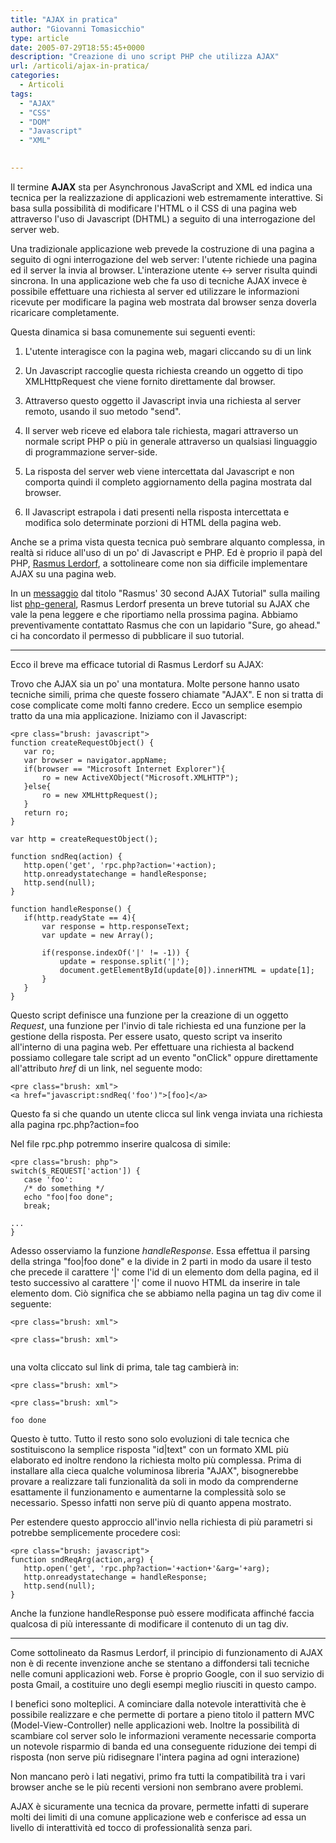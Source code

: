 ```yaml
---
title: "AJAX in pratica"
author: "Giovanni Tomasicchio"
type: article
date: 2005-07-29T18:55:45+0000
description: "Creazione di uno script PHP che utilizza AJAX"
url: /articoli/ajax-in-pratica/
categories:
  - Articoli
tags:
  - "AJAX"
  - "CSS"
  - "DOM"
  - "Javascript"
  - "XML"

  
---
```

 Il termine **AJAX** sta per Asynchronous JavaScript and XML ed indica una tecnica per la realizzazione di applicazioni web estremamente interattive. Si basa sulla possibilità di modificare l'HTML o il CSS di una pagina web attraverso l'uso di Javascript (DHTML) a seguito di una interrogazione del server web.

 Una tradizionale applicazione web prevede la costruzione di una pagina a seguito di ogni interrogazione del web server: l'utente richiede una pagina ed il server la invia al browser. L'interazione utente &lt;-&gt; server risulta quindi sincrona. In una applicazione web che fa uso di tecniche AJAX invece è possibile effettuare una richiesta al server ed utilizzare le informazioni ricevute per modificare la pagina web mostrata dal browser senza doverla ricaricare completamente.

 Questa dinamica si basa comunemente sui seguenti eventi:

 1) L'utente interagisce con la pagina web, magari cliccando su di un link

 2) Un Javascript raccoglie questa richiesta creando un oggetto di tipo XMLHttpRequest che viene fornito direttamente dal browser.

 3) Attraverso questo oggetto il Javascript invia una richiesta al server remoto, usando il suo metodo "send".

 4) Il server web riceve ed elabora tale richiesta, magari attraverso un normale script PHP o più in generale attraverso un qualsiasi linguaggio di programmazione server-side.

 5) La risposta del server web viene intercettata dal Javascript e non comporta quindi il completo aggiornamento della pagina mostrata dal browser.

 6) Il Javascript estrapola i dati presenti nella risposta intercettata e modifica solo determinate porzioni di HTML della pagina web.

 Anche se a prima vista questa tecnica può sembrare alquanto complessa, in realtà si riduce all'uso di un po' di Javascript e PHP. Ed è proprio il papà del PHP, [Rasmus Lerdorf](http://lerdorf.com/bio.php), a sottolineare come non sia difficile implementare AJAX su una pagina web.

 In un [messaggio](http://marc.theaimsgroup.com/?l=php-general&m=112198633625636&w=2) dal titolo "Rasmus' 30 second AJAX Tutorial" sulla mailing list [php-general](http://www.php.net/mailing-lists.php), Rasmus Lerdorf presenta un breve tutorial su AJAX che vale la pena leggere e che riportiamo nella prossima pagina. Abbiamo preventivamente contattato Rasmus che con un lapidario "Sure, go ahead." ci ha concordato il permesso di pubblicare il suo tutorial.

- - - - - -

 Ecco il breve ma efficace tutorial di Rasmus Lerdorf su AJAX:

 Trovo che AJAX sia un po' una montatura. Molte persone hanno usato tecniche simili, prima che queste fossero chiamate "AJAX". E non si tratta di cose complicate come molti fanno credere. Ecco un semplice esempio tratto da una mia applicazione. Iniziamo con il Javascript:

 ```
<pre class="brush: javascript">
function createRequestObject() {
	var ro;
	var browser = navigator.appName;
	if(browser == "Microsoft Internet Explorer"){
		ro = new ActiveXObject("Microsoft.XMLHTTP");
	}else{
		ro = new XMLHttpRequest();
	}
	return ro;
}

var http = createRequestObject();

function sndReq(action) {
	http.open('get', 'rpc.php?action='+action);
	http.onreadystatechange = handleResponse;
	http.send(null);
}

function handleResponse() {
	if(http.readyState == 4){
		var response = http.responseText;
		var update = new Array();

		if(response.indexOf('|' != -1)) {
			update = response.split('|');
			document.getElementById(update[0]).innerHTML = update[1];
		}
	}
}
```

 Questo script definisce una funzione per la creazione di un oggetto *Request*, una funzione per l'invio di tale richiesta ed una funzione per la gestione della risposta. Per essere usato, questo script va inserito all'interno di una pagina web.
 Per effettuare una richiesta al backend possiamo collegare tale script ad un evento "onClick" oppure direttamente all'attributo *href* di un link, nel seguente modo:

 ```
<pre class="brush: xml">
<a href="javascript:sndReq('foo')">[foo]</a>
```

 Questo fa si che quando un utente clicca sul link venga inviata una richiesta alla pagina rpc.php?action=foo

 Nel file rpc.php potremmo inserire qualcosa di simile:

 ```
<pre class="brush: php">
switch($_REQUEST['action']) { 
	case 'foo': 
	/* do something */ 
	echo "foo|foo done"; 
	break; 

... 
}
```

 Adesso osserviamo la funzione *handleResponse*. Essa effettua il parsing della stringa "foo|foo done" e la divide in 2 parti in modo da usare il testo che precede il carattere '|' come l'id di un elemento dom della pagina, ed il testo successivo al carattere '|' come il nuovo HTML da inserire in tale elemento dom. Ciò significa che se abbiamo nella pagina un tag div come il seguente:

 ```
<pre class="brush: xml">
```

 ```
<pre class="brush: xml">
	
```

 

 una volta cliccato sul link di prima, tale tag cambierà in:

 ```
<pre class="brush: xml">
```

 ```
<pre class="brush: xml">
	
foo done 
```

 

 Questo è tutto. Tutto il resto sono solo evoluzioni di tale tecnica che sostituiscono la semplice risposta "id|text" con un formato XML più elaborato ed inoltre rendono la richiesta molto più complessa. Prima di installare alla cieca qualche voluminosa libreria "AJAX", bisognerebbe provare a realizzare tali funzionalità da soli in modo da comprenderne esattamente il funzionamento e aumentarne la complessità solo se necessario. Spesso infatti non serve più di quanto appena mostrato.

 Per estendere questo approccio all'invio nella richiesta di più parametri si potrebbe semplicemente procedere così:

 ```
<pre class="brush: javascript">
function sndReqArg(action,arg) { 
	http.open('get', 'rpc.php?action='+action+'&arg='+arg); 
	http.onreadystatechange = handleResponse; 
	http.send(null); 
}
```

 Anche la funzione handleResponse può essere modificata affinché faccia qualcosa di più interessante di modificare il contenuto di un tag div.

- - - - - -

 Come sottolineato da Rasmus Lerdorf, il principio di funzionamento di AJAX non è di recente invenzione anche se stentano a diffondersi tali tecniche nelle comuni applicazioni web. Forse è proprio Google, con il suo servizio di posta Gmail, a costituire uno degli esempi meglio riusciti in questo campo.

 I benefici sono molteplici. A cominciare dalla notevole interattività che è possibile realizzare e che permette di portare a pieno titolo il pattern MVC (Model-View-Controller) nelle applicazioni web. Inoltre la possibilità di scambiare col server solo le informazioni veramente necessarie comporta un notevole risparmio di banda ed una conseguente riduzione dei tempi di risposta (non serve più ridisegnare l'intera pagina ad ogni interazione)

 Non mancano però i lati negativi, primo fra tutti la compatibilità tra i vari browser anche se le più recenti versioni non sembrano avere problemi.

 AJAX è sicuramente una tecnica da provare, permette infatti di superare molti dei limiti di una comune applicazione web e conferisce ad essa un livello di interattività ed tocco di professionalità senza pari.
